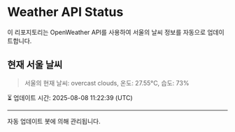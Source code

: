 
# Weather API Status

이 리포지토리는 OpenWeather API를 사용하여 서울의 날씨 정보를 자동으로 업데이트합니다.

## 현재 서울 날씨
> 서울의 현재 날씨: overcast clouds, 온도: 27.55°C, 습도: 73%

⏳ 업데이트 시간: 2025-08-08 11:22:39 (UTC)

---
자동 업데이트 봇에 의해 관리됩니다.
